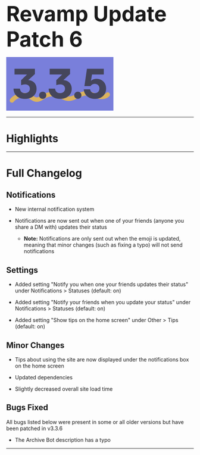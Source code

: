 <h1 style="font-size:4em;margin-bottom:0.25em;">
    Revamp Update Patch 6
</h1>

<img src="/public/v3.3.5.svg" height="10%" alt="v3.3.1">

<hr>

<!-- Released on Friday, March 15th, 2024

<hr> -->

<style>
    h1 {
        font-size: 2em;
    }
</style>

# Highlights

<hr>

# Full Changelog

## Notifications

- New internal notification system

- Notifications are now sent out when one of your friends (anyone you share a DM with) updates their status

  - **Note:** Notifications are only sent out when the emoji is updated, meaning that minor changes (such as fixing a typo) will not send notifications

## Settings

- Added setting "Notify you when one your friends updates their status" under Notifications > Statuses (default: on)

- Added setting "Notify your friends when you update your status" under Notifications > Statuses (default: on)

- Added setting "Show tips on the home screen" under Other > Tips (default: on)

## Minor Changes

- Tips about using the site are now displayed under the notifications box on the home screen

- Updated dependencies

- Slightly decreased overall site load time

## Bugs Fixed

All bugs listed below were present in some or all older versions but have been patched in v3.3.6

- The Archive Bot description has a typo

<hr>
<!-- 
Backup Google Chat Revamp Update Patch 5 (v3.3.5), Released 3/15/2024  
<img src="../public/logo.svg" height="10%" alt="Backup Google Chat"> -->
